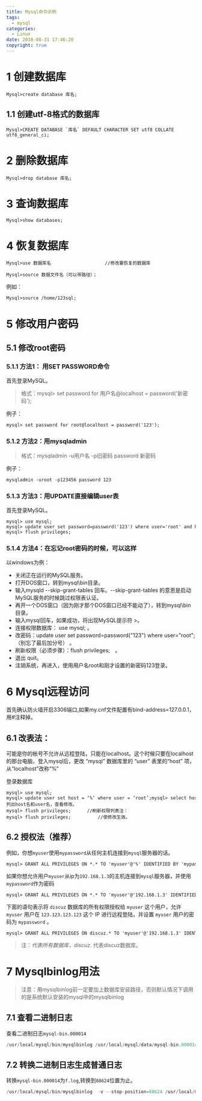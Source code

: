 ```yaml
---
title: Mysql命令示例
tags:
  - mysql
categories:
  - Linux
date: 2018-08-31 17:46:20
copyright: true
---
```


# 1 创建数据库
<!--more-->
``` n1ql
Mysql>create database 库名;
```

## 1.1 创建utf-8格式的数据库

``` n1ql
Mysql>CREATE DATABASE `库名` DEFAULT CHARACTER SET utf8 COLLATE utf8_general_ci;
```

# 2 删除数据库

``` n1ql
Mysql>drop database 库名;
```

# 3 查询数据库

``` mipsasm
Mysql>show databases;
```

# 4 恢复数据库

``` shell
Mysql>use 数据库名                    //修改要恢复的数据库

Mysql>source 数据文件名（可以带路径）；
```

例如：

``` shell
Mysql>source /home/123sql;
```


# 5 修改用户密码

## 5.1 	修改root密码

### 5.1.1 方法1： 用SET PASSWORD命令

首先登录MySQL。

> 格式：mysql> set password for 用户名@localhost = password('新密码');

例子：

``` shell
mysql> set password for root@localhost = password('123');
```


### 5.1.2 方法2：用mysqladmin

> 格式：mysqladmin -u用户名 -p旧密码 password 新密码

例子：

``` lsl
mysqladmin -uroot -p123456 password 123
```


### 5.1.3 方法3：用UPDATE直接编辑user表

首先登录MySQL。

``` shell
mysql> use mysql;
mysql> update user set password=password('123') where user='root' and host='localhost';
mysql> flush privileges;
```


### 5.1.4 方法4：在忘记root密码的时候，可以这样

以windows为例：

- 关闭正在运行的MySQL服务。
- 打开DOS窗口，转到mysql\bin目录。
- 输入mysqld --skip-grant-tables 回车。--skip-grant-tables 的意思是启动MySQL服务的时候跳过权限表认证。
- 再开一个DOS窗口（因为刚才那个DOS窗口已经不能动了），转到mysql\bin目录。
- 输入mysql回车，如果成功，将出现MySQL提示符 >。
- 连接权限数据库： use mysql; 。
- 改密码：update user set password=password("123") where user="root";（别忘了最后加分号） 。
- 刷新权限（必须步骤）：flush privileges;　。
- 退出 quit。
- 注销系统，再进入，使用用户名root和刚才设置的新密码123登录。

# 6 Mysql远程访问

首先确认防火墙开启3306端口,如果my.cnf文件配置有bind-address=127.0.0.1，用#注释掉。

## 6.1 改表法：

可能是你的帐号不允许从远程登陆，只能在localhost。这个时候只要在localhost的那台电脑，登入mysql后，更改 “mysql” 数据库里的 “user” 表里的“host” 项，从“localhost”改称“%”

登录数据库

``` n1ql
mysql> use mysql;
mysql> update user set host = ‘%’ where user = ‘root’;mysql> select host, user from user;         //列出host名和user名，查看修改。
mysql> flush privileges;      //刷新权限列表注：
mysql> flush privileges;          //使修改生效。
```


## 6.2 授权法（推荐）

例如，你想`myuser`使用`mypassword`从任何主机连接到`mysql`服务器的话。

``` lasso
mysql> GRANT ALL PRIVILEGES ON *.* TO 'myuser'@'%' IDENTIFIED BY 'mypassword' WITH GRANT OPTION;
```

如果你想允许用户`myuser`从ip为`192.168.1.3`的主机连接到`mysql`服务器，并使用`mypassword`作为密码

``` lasso
mysql> GRANT ALL PRIVILEGES ON *.* TO 'myuser'@'192.168.1.3' IDENTIFIED BY 'mypassword’ WITH GRANT OPTION;
```

下面的语句表示将 `discuz` 数据库的所有权限授权给 `myuser` 这个用户，允许 `myuser` 用户在 `123.123.123.123` 这个 IP 进行远程登陆，并设置 `myuser` 用户的密码为 `mypassword` 。

``` lasso
mysql> GRANT ALL PRIVILEGES ON discuz.* TO 'myuser'@'192.168.1.3' IDENTIFIED BY 'mypassword’ WITH GRANT OPTION;
```


> 注：*代表所有数据库，discuz.* 代表discuz数据库。

# 7 Mysqlbinlog用法

> 注意：用mysqlbinlog前一定要加上数据库安装路径，否则默认情况下调用的是系统默认安装的mysql中的mysqlbinlog

## 7.1 查看二进制日志

查看二进制日志`mysql-bin.000014`

``` groovy
/usr/local/mysql/bin/mysqlbinlog /usr/local/mysql/data/mysql-bin.000014
```

## 7.2 转换二进制日志生成普通日志

转换`mysql-bin.000014`为`f.log`,转换到`88624`位置为止。

``` groovy
/usr/local/mysql/bin/mysqlbinlog  -v --stop-position=88624 /usr/local/mysql/data/mysql-bin.000014 > /home/f.log
```

